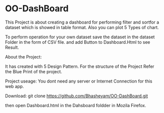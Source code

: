 # OO-DashBoard

This Project is about creating a dashboard for performing filter and sortfor a dataset which is showed in table format. Also you can plot 5 Types of chart.

To perform operation for your own dataset save the dataset in the dataset Folder in the form of CSV file. and add Button to Dashboard.Html to see Result.

About the Project:

It has created with 5 Design Pattern.
For the structure of the Project Refer the Blue Print of the project.


Project useage:
You dont need any server or Internet Connection for this web app.

Download:
git clone https://github.com/Bhasheyam/OO-DashBoard.git

then open Dashboard.html in the Dahsboard foldder in Mozila Firefox.

